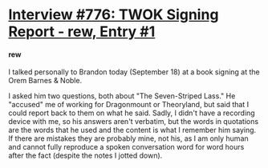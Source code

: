 # [Interview #776: TWOK Signing Report - rew, Entry #1](https://www.theoryland.com/intvmain.php?i=776#1)

#### rew

I talked personally to Brandon today (September 18) at a book signing at the Orem Barnes & Noble.

I asked him two questions, both about "The Seven-Striped Lass." He "accused" me of working for Dragonmount or Theoryland, but said that I could report back to them on what he said. Sadly, I didn't have a recording device with me, so his answers aren't verbatim, but the words in quotations are the words that he used and the content is what I remember him saying. If there are mistakes they are probably mine, not his, as I am only human and cannot fully reproduce a spoken conversation word for word hours after the fact (despite the notes I jotted down).

